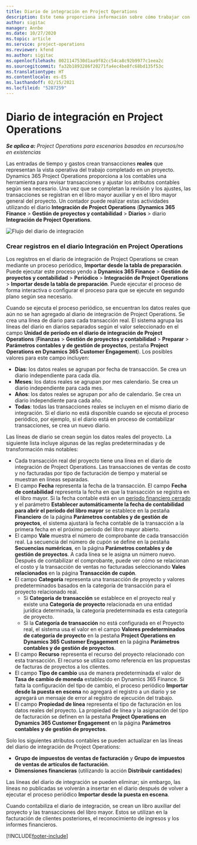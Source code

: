 ```yaml
---
title: Diario de integración en Project Operations
description: Este tema proporciona información sobre cómo trabajar con el diario de integración en Project Operations.
author: sigitac
manager: Annbe
ms.date: 10/27/2020
ms.topic: article
ms.service: project-operations
ms.reviewer: kfend
ms.author: sigitac
ms.openlocfilehash: 0021147530d1aa9f82cc54ca8c92b9977c1eea2c
ms.sourcegitcommit: fa32b1893286f20271fa4ec4be8fc68bd135f53c
ms.translationtype: HT
ms.contentlocale: es-ES
ms.lasthandoff: 02/15/2021
ms.locfileid: "5287259"
---
```

# <a name="integration-journal-in-project-operations"></a>Diario de integración en Project Operations

_**Se aplica a:** Project Operations para escenarios basados en recursos/no en existencias_

Las entradas de tiempo y gastos crean transacciones **reales** que representan la vista operativa del trabajo completado en un proyecto. Dynamics 365 Project Operations proporciona a los contables una herramienta para revisar transacciones y ajustar los atributos contables según sea necesario. Una vez que se completan la revisión y los ajustes, las transacciones se registran en el libro mayor auxiliar y en el libro mayor general del proyecto. Un contador puede realizar estas actividades utilizando el diario **Integración de Project Operations** (**Dynamics 365 Finance** > **Gestión de proyectos y contabilidad** > **Diarios** > diario **Integración de Project Operations**.

![Flujo del diario de integración](./media/IntegrationJournal.png)

### <a name="create-records-in-the-project-operations-integration-journal"></a>Crear registros en el diario Integración en Project Operations

Los registros en el diario de integración de Project Operations se crean mediante un proceso periódico, **Importar desde la tabla de preparación**. Puede ejecutar este proceso yendo a **Dynamics 365 Finance** > **Gestión de proyectos y contabilidad** > **Periódico** > **Integración de Project Operations** > **Importar desde la tabla de preparación**. Puede ejecutar el proceso de forma interactiva o configurar el proceso para que se ejecute en segundo plano según sea necesario.

Cuando se ejecuta el proceso periódico, se encuentran los datos reales que aún no se han agregado al diario de integración de Project Operations. Se crea una línea de diario para cada transacción real.
El sistema agrupa las líneas del diario en diarios separados según el valor seleccionado en el campo **Unidad de período en el diario de integración de Project Operations** (**Finanzas** > **Gestión de proyectos y contabilidad** > **Preparar** > **Parámetros contables y de gestión de proyectos**, pestaña **Project Operations en Dynamics 365 Customer Engagement**). Los posibles valores para este campo incluyen:

  - **Días**: los datos reales se agrupan por fecha de transacción. Se crea un diario independiente para cada día.
  - **Meses**: los datos reales se agrupan por mes calendario. Se crea un diario independiente para cada mes.
  - **Años**: los datos reales se agrupan por año de calendario. Se crea un diario independiente para cada año.
  - **Todas**: todas las transacciones reales se incluyen en el mismo diario de integración. Si el diario no está disponible cuando se ejecuta el proceso periódico, por ejemplo, si el diario está en proceso de contabilizar transacciones, se crea un nuevo diario.

Las líneas de diario se crean según los datos reales del proyecto. La siguiente lista incluye algunas de las reglas predeterminadas y de transformación más notables:

  - Cada transacción real del proyecto tiene una línea en el diario de integración de Project Operations. Las transacciones de ventas de costo y no facturadas por tipo de facturación de tiempo y material se muestran en líneas separadas.
  - El campo **Fecha** representa la fecha de la transacción. El campo **Fecha de contabilidad** representa la fecha en que la transacción se registra en el libro mayor. Si la fecha contable está en un [período financiero cerrado](https://docs.microsoft.com/dynamics365/finance/general-ledger/close-general-ledger-at-period-end) y el parámetro **Establecer automáticamente la fecha de contabilidad para abrir el período del libro mayor** se establece en la pestaña **Financiero** de la página **Parámetros contables y de gestión de proyectos**, el sistema ajustará la fecha contable de la transacción a la primera fecha en el próximo período del libro mayor abierto.
  - El campo **Vale** muestra el número de comprobante de cada transacción real. La secuencia del número de cupón se define en la pestaña **Secuencias numéricas**, en la página **Parámetros contables y de gestión de proyectos**. A cada línea se le asigna un número nuevo. Después de contabilizar el comprobante, puede ver cómo se relacionan el costo y la transacción de ventas no facturadas seleccionando **Vales relacionados** en la página **Transacción de cupón**.
  - El campo **Categoría** representa una transacción de proyecto y valores predeterminados basados en la categoría de transacción para el proyecto relacionado real.
    - Si **Categoría de transacción** se establece en el proyecto real y existe una **Categoría de proyecto** relacionada en una entidad jurídica determinada, la categoría predeterminada es esta categoría de proyecto.
    - Si la **Categoría de transacción** no está configurada en el Proyecto real, el sistema usa el valor en el campo **Valores predeterminados de categoría de proyecto** en la pestaña **Project Operations en Dynamics 365 Customer Engagement** en la página **Parámetros contables y de gestión de proyectos**.
  - El campo **Recurso** representa el recurso del proyecto relacionado con esta transacción. El recurso se utiliza como referencia en las propuestas de facturas de proyectos a los clientes.
  - El campo **Tipo de cambio** usa de manera predeterminada el valor de **Tasa de cambio de moneda** establecido en Dynamics 365 Finance. Si falta la configuración del tipo de cambio, el proceso periódico **Importar desde la puesta en escena** no agregará el registro a un diario y se agregará un mensaje de error al registro de ejecución del trabajo.
  - El campo **Propiedad de línea** representa el tipo de facturación en los datos reales del proyecto. La propiedad de línea y la asignación del tipo de facturación se definen en la pestaña **Project Operations en Dynamics 365 Customer Engagement** en la página **Parámetros contables y de gestión de proyectos**.

Solo los siguientes atributos contables se pueden actualizar en las líneas del diario de integración de Project Operations:

- **Grupo de impuestos de ventas de facturación** y **Grupo de impuestos de ventas de artículos de facturación**.
- **Dimensiones financieras** (utilizando la acción **Distribuir cantidades**)

Las líneas del diario de integración se pueden eliminar; sin embargo, las líneas no publicadas se volverán a insertar en el diario después de volver a ejecutar el proceso periódico **Importar desde la puesta en escena**.

Cuando contabiliza el diario de integración, se crean un libro auxiliar del proyecto y las transacciones del libro mayor. Estos se utilizan en la facturación de clientes posteriores, el reconocimiento de ingresos y los informes financieros.


[!INCLUDE[footer-include](../includes/footer-banner.md)]